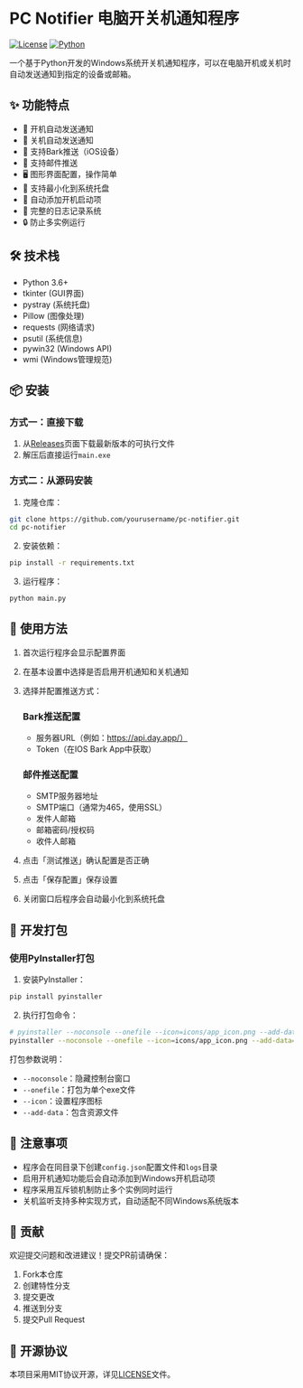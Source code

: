 # PC Notifier 电脑开关机通知程序

[![License](https://img.shields.io/badge/license-MIT-blue.svg)](LICENSE)
[![Python](https://img.shields.io/badge/python-3.6%2B-blue)](https://www.python.org/)

一个基于Python开发的Windows系统开关机通知程序，可以在电脑开机或关机时自动发送通知到指定的设备或邮箱。

## ✨ 功能特点

- 🔔 开机自动发送通知
- 🛑 关机自动发送通知
- 📱 支持Bark推送（iOS设备）
- 📧 支持邮件推送
- 🖥️ 图形界面配置，操作简单
- 🔄 支持最小化到系统托盘
- 🚀 自动添加开机启动项
- 📝 完整的日志记录系统
- 🔒 防止多实例运行

## 🛠️ 技术栈

- Python 3.6+
- tkinter (GUI界面)
- pystray (系统托盘)
- Pillow (图像处理)
- requests (网络请求)
- psutil (系统信息)
- pywin32 (Windows API)
- wmi (Windows管理规范)

## 📦 安装

### 方式一：直接下载

1. 从[Releases](../../releases)页面下载最新版本的可执行文件
2. 解压后直接运行`main.exe`

### 方式二：从源码安装

1. 克隆仓库：
```bash
git clone https://github.com/yourusername/pc-notifier.git
cd pc-notifier
```

2. 安装依赖：
```bash
pip install -r requirements.txt
```

3. 运行程序：
```bash
python main.py
```

## 🚀 使用方法

1. 首次运行程序会显示配置界面
2. 在基本设置中选择是否启用开机通知和关机通知
3. 选择并配置推送方式：

   ### Bark推送配置
   - 服务器URL（例如：https://api.day.app/）
   - Token（在IOS Bark App中获取）

   ### 邮件推送配置
   - SMTP服务器地址
   - SMTP端口（通常为465，使用SSL）
   - 发件人邮箱
   - 邮箱密码/授权码
   - 收件人邮箱

4. 点击「测试推送」确认配置是否正确
5. 点击「保存配置」保存设置
6. 关闭窗口后程序会自动最小化到系统托盘

## 🔨 开发打包

### 使用PyInstaller打包

1. 安装PyInstaller：
```bash
pip install pyinstaller
```

2. 执行打包命令：
```bash
# pyinstaller --noconsole --onefile --icon=icons/app_icon.png --add-data "icons/app_icon.png;icons" main.py
pyinstaller --noconsole --onefile --icon=icons/app_icon.png --add-data=icons/app_icon.png:icons --add-data=config.json:. --add-data=logs:logs main.py

```

打包参数说明：
- `--noconsole`：隐藏控制台窗口
- `--onefile`：打包为单个exe文件
- `--icon`：设置程序图标
- `--add-data`：包含资源文件

## 📝 注意事项

- 程序会在同目录下创建`config.json`配置文件和`logs`目录
- 启用开机通知功能后会自动添加到Windows开机启动项
- 程序采用互斥锁机制防止多个实例同时运行
- 关机监听支持多种实现方式，自动适配不同Windows系统版本

## 🤝 贡献

欢迎提交问题和改进建议！提交PR前请确保：

1. Fork本仓库
2. 创建特性分支
3. 提交更改
4. 推送到分支
5. 提交Pull Request

## 📄 开源协议

本项目采用MIT协议开源，详见[LICENSE](LICENSE)文件。